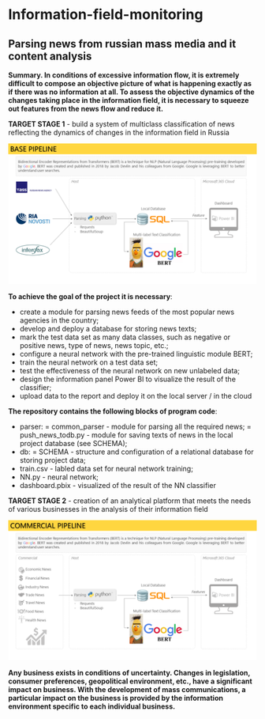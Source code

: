 # Information-field-monitoring
## Parsing news from russian mass media and it content analysis

<b>Summary. In conditions of excessive information flow, it is extremely difficult to compose an objective picture of what is happening exactly as if there was no information at all.
To assess the objective dynamics of the changes taking place in the information field, it is necessary to squeeze out features from the news flow and reduce it.</b>

<b>TARGET STAGE 1</b> - build a system of multiclass classification of news reflecting the dynamics of changes in the information field in Russia

![PIPELINE_1](/pics/REP_base_pipeline_news.png)

<b>To achieve the goal of the project it is necessary</b>:
- create a module for parsing news feeds of the most popular news agencies in the country;
- develop and deploy a database for storing news texts;
- mark the test data set as many data classes, such as negative or positive news, type of news, news topic, etc.;
- configure a neural network with the pre-trained linguistic module BERT;
- train the neural network on a test data set;
- test the effectiveness of the neural network on new unlabeled data;
- design the information panel Power BI to visualize the result of the classifier;
- upload data to the report and deploy it on the local server / in the cloud

<b>The repository contains the following blocks of program code</b>:
- parser:
= common_parser - module for parsing all the required news;
= push_news_todb.py - module for saving texts of news in the local project database (see SCHEMA);
- db:
= SCHEMA - structure and configuration of a relational database for storing project data;
- train.csv - labled data set for neural network training;
- NN.py - neural network;
- dashboard.pbix - visualized of the result of the NN classifier

<b>TARGET STAGE 2</b> - creation of an analytical platform that meets the needs of various businesses in the analysis of their information field

![PIPELINE_2](/pics/REP_commercial_pipeline.png)

<b>Any business exists in conditions of uncertainty. Changes in legislation, consumer preferences, geopolitical environment, etc., have a significant impact on business. With the development of mass communications, a particular impact on the business is provided by the information environment specific to each individual business.</b>
